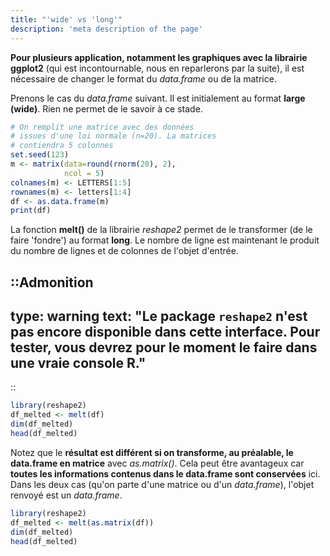 ```yaml
---
title: "'wide' vs 'long'"
description: 'meta description of the page'
---
```


**Pour plusieurs application, notamment les graphiques avec la librairie ggplot2** (qui est incontournable, nous en reparlerons par la suite), il est nécessaire de changer le format du *data.frame* ou de la matrice.

Prenons le cas du *data.frame* suivant. Il est initialement au format **large (wide)**. Rien ne permet de le savoir à ce stade.

```r
# On remplit une matrice avec des données
# issues d'une loi normale (n=20). La matrices
# contiendra 5 colonnes 
set.seed(123)
m <- matrix(data=round(rnorm(20), 2), 
            ncol = 5)
colnames(m) <- LETTERS[1:5]
rownames(m) <- letters[1:4]
df <- as.data.frame(m)
print(df)
```

La fonction **melt()** de la librairie *reshape2* permet de le transformer (de le faire 'fondre') au format **long**. Le nombre de ligne est maintenant le produit du nombre de lignes et de colonnes de l'objet d'entrée.


::Admonition
---
type: warning
text: "Le package `reshape2` n'est pas encore disponible dans cette interface. Pour tester, vous devrez pour le moment le faire dans une vraie console R."
---
::

```r
library(reshape2)
df_melted <- melt(df)
dim(df_melted)
head(df_melted)
```

Notez que le **résultat est différent si on transforme, au préalable, le data.frame en matrice** avec *as.matrix()*. Cela peut être avantageux car **toutes les informations contenus dans le data.frame sont conservées** ici. Dans les deux cas (qu'on parte d'une matrice ou d'un *data.frame*), l'objet renvoyé est un *data.frame*.

```r
library(reshape2)
df_melted <- melt(as.matrix(df))
dim(df_melted)
head(df_melted)
```
